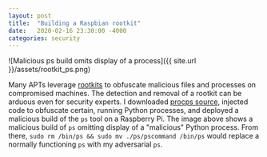 ```yaml
---
layout: post
title:  "Building a Raspbian rootkit"
date:   2020-02-16 23:30:00 -4000
categories: security 
---
```


![Malicious ps build omits display of a process]({{ site.url }}/assets/rootkit_ps.png)

Many APTs leverage [rootkits](https://en.wikipedia.org/wiki/Rootkit) to obfuscate malicious files and processes on compromised machines. The detection and removal of a rootkit can be arduous even for security experts. I downloaded [procps source](https://gitlab.com/procps-ng/procps), injected code to obfuscate certain, running Python processes, and deployed a malicious build of the `ps` tool on a Raspberry Pi. The image above shows a malicious build of `ps` omitting display of a "malicious" Python process. From there, `sudo rm /bin/ps && sudo mv ./ps/pscommand /bin/ps` would replace a normally functioning `ps` with my adversarial `ps`. 
